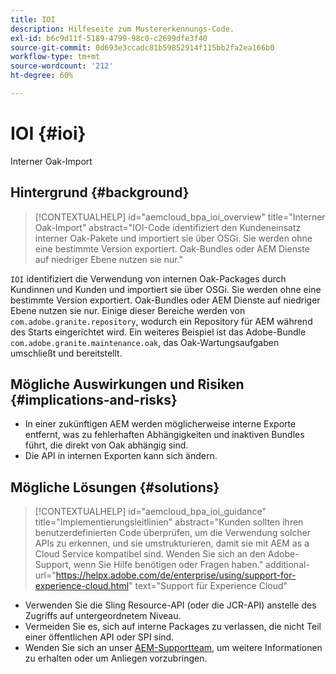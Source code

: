 ```yaml
---
title: IOI
description: Hilfeseite zum Mustererkennungs-Code.
exl-id: b6c9d11f-5189-4799-98c0-c2699dfe3f40
source-git-commit: 0d693e3ccadc81b59852914f115bb2fa2ea166b0
workflow-type: tm+mt
source-wordcount: '212'
ht-degree: 60%

---
```


# IOI {#ioi}

Interner Oak-Import

## Hintergrund {#background}

>[!CONTEXTUALHELP]
>id="aemcloud_bpa_ioi_overview"
>title="Interner Oak-Import"
>abstract="IOI-Code identifiziert den Kundeneinsatz interner Oak-Pakete und importiert sie über OSGi. Sie werden ohne eine bestimmte Version exportiert. Oak-Bundles oder AEM Dienste auf niedriger Ebene nutzen sie nur."

`IOI` identifiziert die Verwendung von internen Oak-Packages durch Kundinnen und Kunden und importiert sie über OSGi. Sie werden ohne eine bestimmte Version exportiert. Oak-Bundles oder AEM Dienste auf niedriger Ebene nutzen sie nur.
Einige dieser Bereiche werden von `com.adobe.granite.repository`, wodurch ein Repository für AEM während des Starts eingerichtet wird. Ein weiteres Beispiel ist das Adobe-Bundle `com.adobe.granite.maintenance.oak`, das Oak-Wartungsaufgaben umschließt und bereitstellt.

## Mögliche Auswirkungen und Risiken {#implications-and-risks}

* In einer zukünftigen AEM werden möglicherweise interne Exporte entfernt, was zu fehlerhaften Abhängigkeiten und inaktiven Bundles führt, die direkt von Oak abhängig sind.
* Die API in internen Exporten kann sich ändern.

## Mögliche Lösungen {#solutions}

>[!CONTEXTUALHELP]
>id="aemcloud_bpa_ioi_guidance"
>title="Implementierungsleitlinien"
>abstract="Kunden sollten ihren benutzerdefinierten Code überprüfen, um die Verwendung solcher APIs zu erkennen, und sie umstrukturieren, damit sie mit AEM as a Cloud Service kompatibel sind. Wenden Sie sich an den Adobe-Support, wenn Sie Hilfe benötigen oder Fragen haben."
>additional-url="https://helpx.adobe.com/de/enterprise/using/support-for-experience-cloud.html" text="Support für Experience Cloud"

* Verwenden Sie die Sling Resource-API (oder die JCR-API) anstelle des Zugriffs auf untergeordnetem Niveau.
* Vermeiden Sie es, sich auf interne Packages zu verlassen, die nicht Teil einer öffentlichen API oder SPI sind.
* Wenden Sie sich an unser [AEM-Supportteam](https://helpx.adobe.com/de/enterprise/using/support-for-experience-cloud.html), um weitere Informationen zu erhalten oder um Anliegen vorzubringen.
